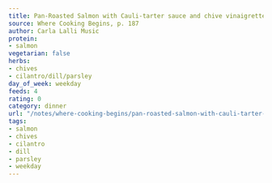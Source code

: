 ```yaml
---
title: Pan-Roasted Salmon with Cauli-tarter sauce and chive vinaigrette
source: Where Cooking Begins, p. 187
author: Carla Lalli Music
protein:
- salmon
vegetarian: false
herbs:
- chives
- cilantro/dill/parsley
day_of_week: weekday
feeds: 4
rating: 0
category: dinner
url: "/notes/where-cooking-begins/pan-roasted-salmon-with-cauli-tarter-sauce-and-chive-vinaigrette.html"
tags:
- salmon
- chives
- cilantro
- dill
- parsley
- weekday
---
```



